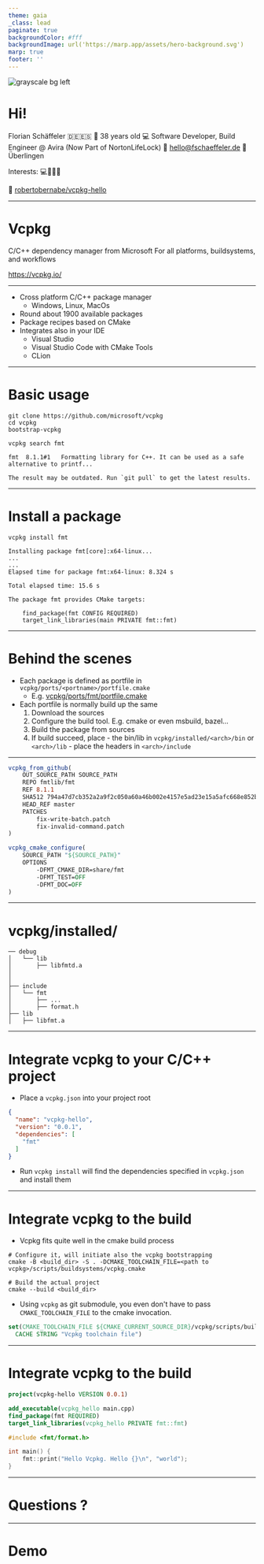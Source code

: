 ```yaml
---
theme: gaia
_class: lead
paginate: true
backgroundColor: #fff
backgroundImage: url('https://marp.app/assets/hero-background.svg')
marp: true
footer: ''
---
```



![grayscale bg left](assets/florian_schaeffeler.jpg)



# Hi!

Florian Schäffeler :de::es:
:birthday: 38 years old
:computer: Software Developer, Build Engineer @ Avira (Now Part of NortonLifeLock)
:email: hello@fschaeffeler.de
:round_pushpin: Überlingen

Interests:
💻🥾🐶📖

:link: [robertobernabe/vcpkg-hello](https://github.com/robertobernabe/vcpkg-hello)


---

# **Vcpkg**

C/C++ dependency manager from Microsoft
For all platforms, buildsystems, and workflows

https://vcpkg.io/

---


- Cross platform C/C++ package manager
    - Windows, Linux, MacOs
- Round about 1900 available packages
- Package recipes based on CMake
- Integrates also in your IDE
   - Visual Studio
   - Visual Studio Code with CMake Tools
   - CLion
---

# Basic usage

```shell
git clone https://github.com/microsoft/vcpkg
cd vcpkg
bootstrap-vcpkg

```
```shell
vcpkg search fmt

fmt  8.1.1#1   Formatting library for C++. It can be used as a safe alternative to printf...

The result may be outdated. Run `git pull` to get the latest results.
```
---
# Install a package

```shell
vcpkg install fmt
```
```
Installing package fmt[core]:x64-linux...
...
...
Elapsed time for package fmt:x64-linux: 8.324 s

Total elapsed time: 15.6 s

The package fmt provides CMake targets:

    find_package(fmt CONFIG REQUIRED)
    target_link_libraries(main PRIVATE fmt::fmt)

```

---

# Behind the scenes

- Each package is defined as portfile in `vcpkg/ports/<portname>/portfile.cmake`
    - E.g. [vcpkg/ports/fmt/portfile.cmake](https://github.com/microsoft/vcpkg/blob/master/ports/fmt/portfile.cmake) 
- Each portfile is normally build up the same
    1. Download the sources
    2. Configure the build tool. E.g. cmake or even msbuild, bazel...
    3. Build the package from sources
    4. If build succeed, place 
      - the bin/lib in `vcpkg/installed/<arch>/bin` or `<arch>/lib`
      - place the headers in `<arch>/include` 

---

```cmake
vcpkg_from_github(
    OUT_SOURCE_PATH SOURCE_PATH
    REPO fmtlib/fmt
    REF 8.1.1
    SHA512 794a47d7cb352a2a9f2c050a60a46b002e4157e5ad23e15a5afc668e852b1e1847aeee3cda79e266c789ff79310d792060c94976ceef6352e322d60b94e23189
    HEAD_REF master
    PATCHES
        fix-write-batch.patch
        fix-invalid-command.patch
)

vcpkg_cmake_configure(
    SOURCE_PATH "${SOURCE_PATH}"
    OPTIONS
        -DFMT_CMAKE_DIR=share/fmt
        -DFMT_TEST=OFF
        -DFMT_DOC=OFF
)

```

---

# vcpkg/installed/<arch>
```
── debug
│   └── lib
│       ├── libfmtd.a
│      
│      
├── include
│   └── fmt
│       ├── ...
│       ├── format.h
├── lib
│   ├── libfmt.a
```
---

# Integrate vcpkg to your C/C++ project

- Place a `vcpkg.json` into your project root
```json
{
  "name": "vcpkg-hello",
  "version": "0.0.1",
  "dependencies": [
	"fmt"
  ]
}
```
- Run `vcpkg install` will find the dependencies specified in `vcpkg.json` and install them

---

# Integrate vcpkg to the build

- Vcpkg fits quite well in the cmake build process


```shell
# Configure it, will initiate also the vcpkg bootstrapping
cmake -B <build_dir> -S . -DCMAKE_TOOLCHAIN_FILE=<path to vcpkg>/scripts/buildsystems/vcpkg.cmake

# Build the actual project
cmake --build <build_dir>
```
- Using `vcpkg` as git submodule, you even don't have to pass `CMAKE_TOOLCHAIN_FILE` to the cmake invocation.

```cmake
set(CMAKE_TOOLCHAIN_FILE ${CMAKE_CURRENT_SOURCE_DIR}/vcpkg/scripts/buildsystems/vcpkg.cmake
  CACHE STRING "Vcpkg toolchain file")
```

---

# Integrate vcpkg to the build


```cmake
project(vcpkg-hello VERSION 0.0.1)

add_executable(vcpkg_hello main.cpp)
find_package(fmt REQUIRED)
target_link_libraries(vcpkg_hello PRIVATE fmt::fmt)
```

```c++
#include <fmt/format.h>

int main() {
	fmt::print("Hello Vcpkg. Hello {}\n", "world");
}
```

---

# Questions ?

---

# Demo